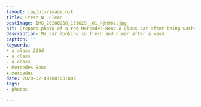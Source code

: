 ```yaml
---
layout: layouts/image.njk
title: Fresh N' Clean
postImage: IMG_20200208_151629__01_kjh96z.jpg
alt: Cropped photo of a red Mercedes-Benz A Class car after being washed
description: My car looking so fresh and clean after a wash
caption: ''
keywords:
- a class 200d
- a class
- a-class
- Mercedes-Benz
- mercedes
date: 2020-02-08T00:00:00Z
tags:
- photos

---
```

